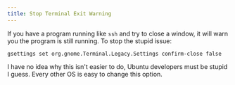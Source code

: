 ```yaml
---
title: Stop Terminal Exit Warning
---
```


If you have a program running like `ssh` and try to close a window, it
will warn you the program is still running. To stop the stupid issue:

```
gsettings set org.gnome.Terminal.Legacy.Settings confirm-close false
```

I have no idea why this isn't easier to do, Ubuntu developers must
be stupid I guess. Every other OS is easy to change this option.
